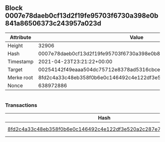 ## Block 0007e78daeb0cf13d2f19fe95703f6730a398e0b841a86506373c243957a023d

Attribute | Value
--- | ---
Height | 32906
Hash | 0007e78daeb0cf13d2f19fe95703f6730a398e0b841a86506373c243957a023d
Timestamp | 2021-04-23T23:21:22+00:00
Target | 00254142f49eaaa504dc75712e8378ad5316cbcead634704b3734b6271167cc4
Merke root | 8fd2c4a33c48eb358f0b6e0c146492c4e122df3e520a2c287e703a373a46318e
Nonce | 638972886

```

```

### Transactions

Hash | Amount
--- | ---
[8fd2c4a33c48eb358f0b6e0c146492c4e122df3e520a2c287e703a373a46318e](8fd2c4a33c48eb358f0b6e0c146492c4e122df3e520a2c287e703a373a46318e.md) | 10.00000000 SKEPTI 

